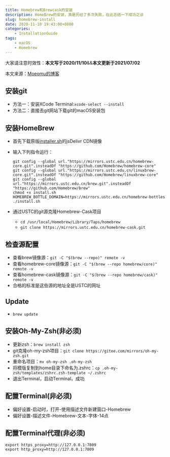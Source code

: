 ```yaml
---
title: Homebrew和Brewcask的安装
description: HomeBrew的安装，真是历经了多次失败，在此总结一下成功之谈
slug: homebrew-install
date: 2020-11-10 19:43:00+0800
categories:
    - InstallationGuide
tags:
    - macOS
    - Homebrew
---
```


大家请注意时效性：**本文写于2020/11/10**&&**本文更新于2021/07/02**

本文来源：[Moeomu的博客](/p/homebrew-install/)

## 安装git

- 方法一：安装XCode Terminal:`xcode-select --install`
- 方法二：直接去git网站下载git的macOS安装包

## 安装HomeBrew

- 首先下载原版[installer.sh](https://cdn.jsdelivr.net/gh/Homebrew/install@master/install.sh)的jsDelivr CDN镜像
- 输入下列指令运行：
  
  ```shell
  git config --global url."https://mirrors.ustc.edu.cn/homebrew-core.git".insteadOf "https://github.com/Homebrew/homebrew-core"
  git config --global url."https://mirrors.ustc.edu.cn/linuxbrew-core.git".insteadOf "https://github.com/Homebrew/linuxbrew-core"
  git config --global url."https://mirrors.ustc.edu.cn/brew.git".insteadOf "https://github.com/Homebrew/brew"
  chmod +x install.sh
  HOMEBREW_BOTTLE_DOMAIN=https://mirrors.ustc.edu.cn/homebrew-bottles ./install.sh
  ```

- 通过USTC的git源克隆Homebrew-Cask项目
  - `cd /usr/local/Homebrew/Library/Taps/homebrew`
  - `git clone https://mirrors.ustc.edu.cn/homebrew-cask.git`

## 检查源配置

- 查看brew镜像源：`git -C "$(brew --repo)" remote -v`
- 查看homebrew-core镜像源：`git -C "$(brew --repo homebrew/core)" remote -v`
- 查看homebrew-cask镜像源：`git -C "$(brew --repo homebrew/cask)" remote -v` 
- 合格的标准是这些源的地址全是USTC的网址

## Update

- `brew update`

## 安装Oh-My-Zsh(非必须)

- 更新zsh：`brew install zsh`
- git克隆oh-my-zsh项目：`git clone https://gitee.com/mirrors/oh-my-zsh.git`
- 重命名项目：`mv oh-my-zsh .oh-my-zsh`
- 将模版复制到home目录下命名为.zshrc：`cp .oh-my-zsh/templates/zshrc.zsh-template ~/.zshrc`
- 退出Terminal，启动Terminal，成功

## 配置Terminal(非必须)

- 偏好设置-启动时，打开-使用描述文件新建窗口-Homebrew
- 偏好设置-描述文件-Homebrew-文本-字体-14点

## 配置Terminal代理(非必须)

```shell
export https_proxy=http://127.0.0.1:7809
export http_proxy=http://127.0.0.1:7809
```
